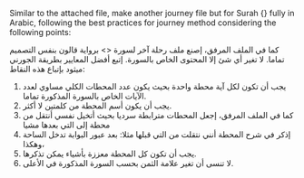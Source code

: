 Similar to the attached file, make another journey file but for Surah {} fully in Arabic,
following the best practices for journey method considering the following points:

كما في الملف المرفق، إصنع ملف رحلة آخر لسورة <> برواية قالون بنفس التصميم تماما. لا تغير أي شئ إلا المحتوى الخاص بالسورة.
إتبع أفضل المعايير بطريقة الجورني ميثود بإتباع هذه النقاط:
1. يجب أن تكون لكل آية محطة واحدة بحيث يكون عدد المحطات الكلي مساوي لعدد الآيات الخاص بالسورة المذكورة تماما.
2. يجب أن يكون أسم المحطة من كلمتين لا أكثر.
3. كما في الملف المرفق، إجعل المحطات مترابطة سرديا بحيث أتخيل نفسي أنتقل من محطة إلى التي بعدها مشيا
4. إذكر في شرح المحطة أنني نتقلت من التي قبلها مثلا: بعد عبور البوابة تدخل الساحة وهكذا،  
5. يجب أن تكون كل المحطة معززة بأشياء يمكن تذكرها.
6. لا تنسى أن تغير علامة الثمن بحسب السورة المذكورة في الأعلى.